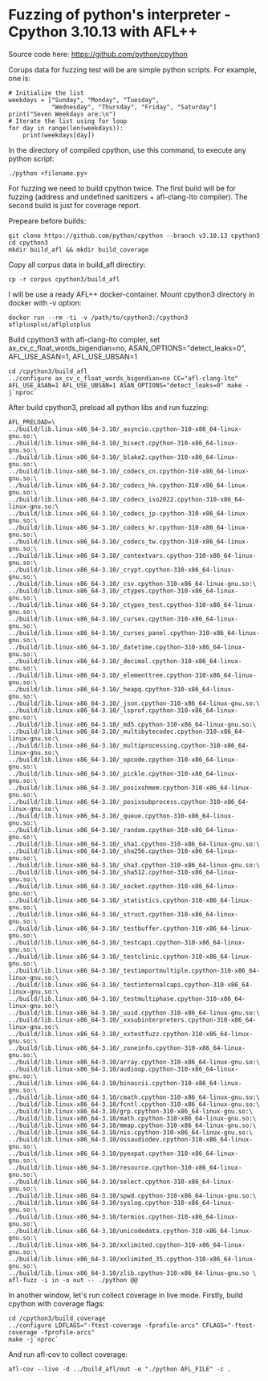 # Fuzzing of python's interpreter - Cpython 3.10.13 with AFL++
Source code here: https://github.com/python/cpython

Corups data for fuzzing test will be are simple python scripts. For example, one is:
```
# Initialize the list
weekdays = ["Sunday", "Monday", "Tuesday",
            "Wednesday", "Thursday", "Friday", "Saturday"]
print("Seven Weekdays are:\n")
# Iterate the list using for loop
for day in range(len(weekdays)):
    print(weekdays[day])
```
In the directory of compiled cpython, use this command, to execute any python script:
```
./python <filename.py>
```

For fuzzing we need to build cpython twice. 
The first build will be for fuzzing (address and undefined sanitizers + afl-clang-lto compiler).
The second build is just for coverage report.

Prepeare before builds:
```
git clone https://github.com/python/cpython --branch v3.10.13 cpython3
cd cpython3 
mkdir build_afl && mkdir build_coverage
```
Copy all corpus data in build_afl directiry:
```
cp -r corpus cpython3/build_afl
```

I will be use a ready AFL++ docker-container. Mount cpython3 directory in docker with -v option:
```
docker run --rm -ti -v /path/to/cpython3:/cpython3 aflplusplus/aflplusplus
```
Build cpython3 with afl-clang-lto compler, set ax_cv_c_float_words_bigendian=no, ASAN_OPTIONS="detect_leaks=0", AFL_USE_ASAN=1, AFL_USE_UBSAN=1
```
cd /cpython3/build_afl
../configure ax_cv_c_float_words_bigendian=no CC="afl-clang-lto"
AFL_USE_ASAN=1 AFL_USE_UBSAN=1 ASAN_OPTIONS="detect_leaks=0" make -j`nproc`
```
After build cpython3, preload all python libs and run fuzzing:
```
AFL_PRELOAD=\
../build/lib.linux-x86_64-3.10/_asyncio.cpython-310-x86_64-linux-gnu.so:\
../build/lib.linux-x86_64-3.10/_bisect.cpython-310-x86_64-linux-gnu.so:\
../build/lib.linux-x86_64-3.10/_blake2.cpython-310-x86_64-linux-gnu.so:\
../build/lib.linux-x86_64-3.10/_codecs_cn.cpython-310-x86_64-linux-gnu.so:\
../build/lib.linux-x86_64-3.10/_codecs_hk.cpython-310-x86_64-linux-gnu.so:\
../build/lib.linux-x86_64-3.10/_codecs_iso2022.cpython-310-x86_64-linux-gnu.so:\
../build/lib.linux-x86_64-3.10/_codecs_jp.cpython-310-x86_64-linux-gnu.so:\
../build/lib.linux-x86_64-3.10/_codecs_kr.cpython-310-x86_64-linux-gnu.so:\
../build/lib.linux-x86_64-3.10/_codecs_tw.cpython-310-x86_64-linux-gnu.so:\
../build/lib.linux-x86_64-3.10/_contextvars.cpython-310-x86_64-linux-gnu.so:\
../build/lib.linux-x86_64-3.10/_crypt.cpython-310-x86_64-linux-gnu.so:\
../build/lib.linux-x86_64-3.10/_csv.cpython-310-x86_64-linux-gnu.so:\
../build/lib.linux-x86_64-3.10/_ctypes.cpython-310-x86_64-linux-gnu.so:\
../build/lib.linux-x86_64-3.10/_ctypes_test.cpython-310-x86_64-linux-gnu.so:\
../build/lib.linux-x86_64-3.10/_curses.cpython-310-x86_64-linux-gnu.so:\
../build/lib.linux-x86_64-3.10/_curses_panel.cpython-310-x86_64-linux-gnu.so:\
../build/lib.linux-x86_64-3.10/_datetime.cpython-310-x86_64-linux-gnu.so:\
../build/lib.linux-x86_64-3.10/_decimal.cpython-310-x86_64-linux-gnu.so:\
../build/lib.linux-x86_64-3.10/_elementtree.cpython-310-x86_64-linux-gnu.so:\
../build/lib.linux-x86_64-3.10/_heapq.cpython-310-x86_64-linux-gnu.so:\
../build/lib.linux-x86_64-3.10/_json.cpython-310-x86_64-linux-gnu.so:\
../build/lib.linux-x86_64-3.10/_lsprof.cpython-310-x86_64-linux-gnu.so:\
../build/lib.linux-x86_64-3.10/_md5.cpython-310-x86_64-linux-gnu.so:\
../build/lib.linux-x86_64-3.10/_multibytecodec.cpython-310-x86_64-linux-gnu.so:\
../build/lib.linux-x86_64-3.10/_multiprocessing.cpython-310-x86_64-linux-gnu.so:\
../build/lib.linux-x86_64-3.10/_opcode.cpython-310-x86_64-linux-gnu.so:\
../build/lib.linux-x86_64-3.10/_pickle.cpython-310-x86_64-linux-gnu.so:\
../build/lib.linux-x86_64-3.10/_posixshmem.cpython-310-x86_64-linux-gnu.so:\
../build/lib.linux-x86_64-3.10/_posixsubprocess.cpython-310-x86_64-linux-gnu.so:\
../build/lib.linux-x86_64-3.10/_queue.cpython-310-x86_64-linux-gnu.so:\
../build/lib.linux-x86_64-3.10/_random.cpython-310-x86_64-linux-gnu.so:\
../build/lib.linux-x86_64-3.10/_sha1.cpython-310-x86_64-linux-gnu.so:\
../build/lib.linux-x86_64-3.10/_sha256.cpython-310-x86_64-linux-gnu.so:\
../build/lib.linux-x86_64-3.10/_sha3.cpython-310-x86_64-linux-gnu.so:\
../build/lib.linux-x86_64-3.10/_sha512.cpython-310-x86_64-linux-gnu.so:\
../build/lib.linux-x86_64-3.10/_socket.cpython-310-x86_64-linux-gnu.so:\
../build/lib.linux-x86_64-3.10/_statistics.cpython-310-x86_64-linux-gnu.so:\
../build/lib.linux-x86_64-3.10/_struct.cpython-310-x86_64-linux-gnu.so:\
../build/lib.linux-x86_64-3.10/_testbuffer.cpython-310-x86_64-linux-gnu.so:\
../build/lib.linux-x86_64-3.10/_testcapi.cpython-310-x86_64-linux-gnu.so:\
../build/lib.linux-x86_64-3.10/_testclinic.cpython-310-x86_64-linux-gnu.so:\
../build/lib.linux-x86_64-3.10/_testimportmultiple.cpython-310-x86_64-linux-gnu.so:\
../build/lib.linux-x86_64-3.10/_testinternalcapi.cpython-310-x86_64-linux-gnu.so:\
../build/lib.linux-x86_64-3.10/_testmultiphase.cpython-310-x86_64-linux-gnu.so:\
../build/lib.linux-x86_64-3.10/_uuid.cpython-310-x86_64-linux-gnu.so:\
../build/lib.linux-x86_64-3.10/_xxsubinterpreters.cpython-310-x86_64-linux-gnu.so:\
../build/lib.linux-x86_64-3.10/_xxtestfuzz.cpython-310-x86_64-linux-gnu.so:\
../build/lib.linux-x86_64-3.10/_zoneinfo.cpython-310-x86_64-linux-gnu.so:\
../build/lib.linux-x86_64-3.10/array.cpython-310-x86_64-linux-gnu.so:\
../build/lib.linux-x86_64-3.10/audioop.cpython-310-x86_64-linux-gnu.so:\
../build/lib.linux-x86_64-3.10/binascii.cpython-310-x86_64-linux-gnu.so:\
../build/lib.linux-x86_64-3.10/cmath.cpython-310-x86_64-linux-gnu.so:\
../build/lib.linux-x86_64-3.10/fcntl.cpython-310-x86_64-linux-gnu.so:\
../build/lib.linux-x86_64-3.10/grp.cpython-310-x86_64-linux-gnu.so:\
../build/lib.linux-x86_64-3.10/math.cpython-310-x86_64-linux-gnu.so:\
../build/lib.linux-x86_64-3.10/mmap.cpython-310-x86_64-linux-gnu.so:\
../build/lib.linux-x86_64-3.10/nis.cpython-310-x86_64-linux-gnu.so:\
../build/lib.linux-x86_64-3.10/ossaudiodev.cpython-310-x86_64-linux-gnu.so:\
../build/lib.linux-x86_64-3.10/pyexpat.cpython-310-x86_64-linux-gnu.so:\
../build/lib.linux-x86_64-3.10/resource.cpython-310-x86_64-linux-gnu.so:\
../build/lib.linux-x86_64-3.10/select.cpython-310-x86_64-linux-gnu.so:\
../build/lib.linux-x86_64-3.10/spwd.cpython-310-x86_64-linux-gnu.so:\
../build/lib.linux-x86_64-3.10/syslog.cpython-310-x86_64-linux-gnu.so:\
../build/lib.linux-x86_64-3.10/termios.cpython-310-x86_64-linux-gnu.so:\
../build/lib.linux-x86_64-3.10/unicodedata.cpython-310-x86_64-linux-gnu.so:\
../build/lib.linux-x86_64-3.10/xxlimited.cpython-310-x86_64-linux-gnu.so:\
../build/lib.linux-x86_64-3.10/xxlimited_35.cpython-310-x86_64-linux-gnu.so:\
../build/lib.linux-x86_64-3.10/zlib.cpython-310-x86_64-linux-gnu.so \
afl-fuzz -i in -o out -- ./python @@
```
In another window, let's run collect coverage in live mode.
Firstly, build cpython with coverage flags:
```
cd /cpython3/build_coverage
../configure LDFLAGS="-ftest-coverage -fprofile-arcs" CFLAGS="-ftest-coverage -fprofile-arcs"
make -j`nproc`
```
And run afl-cov to collect coverage:
```
afl-cov --live -d ../build_afl/out -e "./python AFL_FILE" -c .
```
